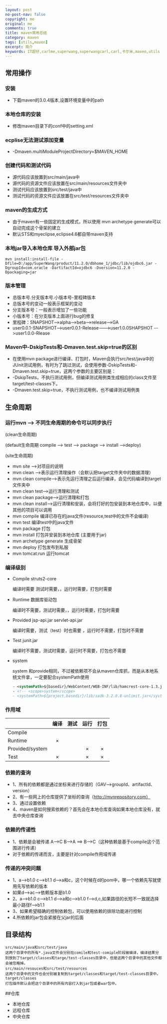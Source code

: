```yaml
---
layout: post
no-post-nav: false 
copyright: me
original: me
comments: true
title: maven常用总结
category: maven
tags: [utils,maven]
excerpt: 简介
keywords: IT超仔,carlme,superwang,superwangcarl,carl,卡尔米,maven,utils
---
```


## 常用操作
### 安装
- 下载maven的3.0.4版本,设置环境变量中的path

### 本地仓库的安装
- 修改maven目录下的conf中的setting.xml

### ecplise无法测试添加变量
- -Dmaven.multiModuleProjectDirectory=$MAVEN_HOME

### 创建代码和测试代码
- 源代码应该放置到src/main/java中
- 源代码的资源文件应该放置在src/main/resources文件夹中
- 测试代码应该放置到src/test/java中
- 测试代码的资源文件应该放置在src/test/resources文件夹中

### maven的生成方式
- 由于maven有一些固定的生成模式，所以使用 mvn archetype generate可以自动完成这个骨架的建立
- 默认STS和myeclipse,eclipse4.6都自带maven支持

### 本地jar导入本地仓库 导入外部jar包
```shell
mvn install:install-file -Dfile=D:/app/SuperWang/product/11.2.0/dbhome_1/jdbc/lib/ojdbc6.jar -DgroupId=com.oracle -DartifactId=ojdbc6 -Dversion=11.2.0 -Dpackaging=jar
```

### 版本管理
- 总版本号.分支版本号.小版本号-里程碑版本
- 总版本号的变动一般表示框架的变动
- 分支版本号：一般表示增加了一些功能
- 小版本号：在分支版本上面进行bug的修复
- 里程碑：SNAPSHOT-->alpha-->beta-->release-->GA
- user0.0.1-SNAPSHOT-->user0.0.1-Release--->user1.0.0SHAPSHOT  -->user1.0.0-Rlease

### Maven中-DskipTests和-Dmaven.test.skip=true的区别
- 在使用mvn package进行编译、打包时，Maven会执行src/test/java中的JUnit测试用例，有时为了跳过测试，会使用参数-DskipTests和-Dmaven.test.skip=true，这两个参数的主要区别是：
- -DskipTests，不执行测试用例，但编译测试用例类生成相应的class文件至target/test-classes下。
- -Dmaven.test.skip=true，不执行测试用例，也不编译测试用例类

## 生命周期
### 运行mvn --> 不同生命周期的命令可以同步执行
(clean生命周期)

(default生命周期 compile --> test --> package --> install -->deploy)

(site生命周期)

- mvn site -->对项目的说明
- mvn clean -->表示运行清理操作（会默认把target文件夹中的数据清理）
- mvn clean compile-->表示先运行清理之后运行编译，会见代码编译到target文件夹中
- mvn clean test-->运行清理和测试
- mvn clean package-->运行清理和打包
- mvn clean install-->运行清理和安装，会将打好的包安装到本地仓库中，以便其他的项目可以调用
- mvn compile 编译已存在的java文件(resource,test中的文件不会编译)
- mvn test 编译test中的java文件
- mvn package 打包
- mvn install 打包并安装到本地仓库 (主要用于jar)
- mvn archetype generate 生成骨架
- mvn deploy 打包发布到私服
- mvn tomcat:run 运行tomcat

### 编译级别
- Compile  struts2-core

  编译时需要 测试时需要，，运行时需要，打包时需要

- Runtime   数据库驱动包

  编译时不需要，测试时需要，，运行时需要，打包时需要

- Provided  jsp-api.jar   servlet-api.jar

  编译时需要，测试（test）时也需要 ，运行时不需要，打包时不需要

- Test  junit.jar

  编译时不需要，测试时需要，运行时不需要，打包也不需要

- system 

  system 和provide相同，不过被依赖项不会从maven仓库抓，而是从本地系统文件拿，一定要配合systemPath使用

  ```xml
  - <systemPath>${basedir}/WebContent/WEB-INF/lib/hamcrest-core-1.3.jar</systemPath>
  - <!-- <scope>system</scope>
  - <systemPath>${project.basedir}/lib/sadk-3.2.0.8-unlimit.jar</systemPath> -->
  ```

### 作用域

|                 |  编译  |  测试  |  运行  |  打包  |
| --------------- | :--: | :--: | :--: | :--: |
| Compile         |      |      |      |      |
| Runtime         |  ×   |      |      |      |
| Provided/system |      |      |  ×   |  ×   |
| Test            |  ×   |      |  ×   |  ×   |

### 依赖的查询
- 1、所有的依赖都是通过坐标来进行存储的（GAV-->groupId、artifactId、version）
- 2、有一些网上的仓库提供了坐标的查询（http://mvnrepository.com）
- 3、通过<dependencies>设置依赖
- 4、maven是如何搜索依赖的？首先会在本地仓库查询如果本地仓库没有，就去中央仓库查询

### 依赖的传递性
- 1、依赖是会被传递 A-->C  B-->A ==> B-->C（这种依赖是基于compile这个范围进行传递）
- 对于依赖的传递而言，主要是针对compile作用域传递

### 传递的冲突问题
- 1、a-->b1.0  c-->b1.1  d-->a和c，这个时候在d的pom中，哪一个依赖先写就使用先写依赖的版本
- 如果d--><d>a</d><d>c</d>-->依赖版本是b1.0
- 2、a-->b1.0 c-->b1.1 d-->a和c-->b1.0  f-->d,c,如果路径的长短不一致就选择最小路径f-->b1.1
- 3、如果希望精确的控制依赖包，可以使用依赖的排除功能进行控制<exculsion/>
- 4.所依赖的jar包会紧接在父jar的后面

## 目录结构
	src/main/java和src/test/java 
	这两个目录中的所有*.java文件会分别在comile和test-comiple阶段被编译，编译结果分别放到了target/classes和targe/test-classes目录中，但是这两个目录中的其他文件都会被忽略掉。
	src/main/resouces和src/test/resources
	这两个目录中的文件也会分别被复制到target/classes和target/test-classes目录中。
	target/classes
	打包插件默认会把这个目录中的所有内容打入到jar包或者war包中。


##仓库
- 本地仓库
- 远程仓库
- 中央仓库
